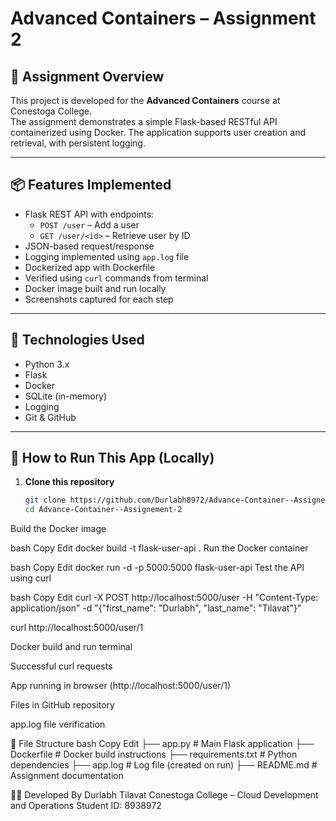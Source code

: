 # Advanced Containers – Assignment 2

## 🧪 Assignment Overview

This project is developed for the **Advanced Containers** course at Conestoga College.  
The assignment demonstrates a simple Flask-based RESTful API containerized using Docker. The application supports user creation and retrieval, with persistent logging.

---

## 📦 Features Implemented

- Flask REST API with endpoints:
  - `POST /user` – Add a user
  - `GET /user/<id>` – Retrieve user by ID
- JSON-based request/response
- Logging implemented using `app.log` file
- Dockerized app with Dockerfile
- Verified using `curl` commands from terminal
- Docker image built and run locally
- Screenshots captured for each step

---

## 🔧 Technologies Used

- Python 3.x
- Flask
- Docker
- SQLite (in-memory)
- Logging
- Git & GitHub

---

## 🚀 How to Run This App (Locally)

1. **Clone this repository**
   ```bash
   git clone https://github.com/Durlabh8972/Advance-Container--Assignement-2.git
   cd Advance-Container--Assignement-2
Build the Docker image

bash
Copy
Edit
docker build -t flask-user-api .
Run the Docker container

bash
Copy
Edit
docker run -d -p 5000:5000 flask-user-api
Test the API using curl

bash
Copy
Edit
curl -X POST http://localhost:5000/user -H "Content-Type: application/json" -d "{\"first_name\": \"Durlabh\", \"last_name\": \"Tilavat\"}"

curl http://localhost:5000/user/1

Docker build and run terminal

Successful curl requests

App running in browser (http://localhost:5000/user/1)

Files in GitHub repository

app.log file verification

📁 File Structure
bash
Copy
Edit
├── app.py               # Main Flask application
├── Dockerfile           # Docker build instructions
├── requirements.txt     # Python dependencies
├── app.log              # Log file (created on run)
├── README.md            # Assignment documentation

👨‍💻 Developed By
Durlabh Tilavat
Conestoga College – Cloud Development and Operations
Student ID: 8938972

